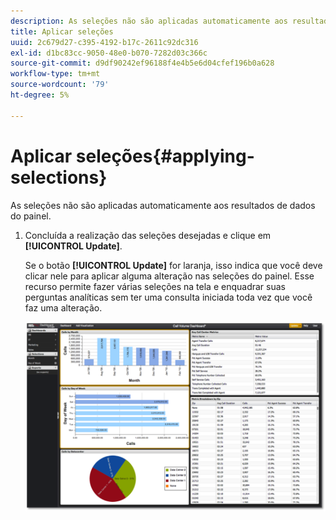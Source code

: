 ```yaml
---
description: As seleções não são aplicadas automaticamente aos resultados de dados do painel.
title: Aplicar seleções
uuid: 2c679d27-c395-4192-b17c-2611c92dc316
exl-id: d1bc83cc-9050-48e0-b070-7282d03c366c
source-git-commit: d9df90242ef96188f4e4b5e6d04cfef196b0a628
workflow-type: tm+mt
source-wordcount: '79'
ht-degree: 5%

---
```


# Aplicar seleções{#applying-selections}

As seleções não são aplicadas automaticamente aos resultados de dados do painel.

1. Concluída a realização das seleções desejadas e clique em **[!UICONTROL Update]**.

   Se o botão **[!UICONTROL Update]** for laranja, isso indica que você deve clicar nele para aplicar alguma alteração nas seleções do painel. Esse recurso permite fazer várias seleções na tela e enquadrar suas perguntas analíticas sem ter uma consulta iniciada toda vez que você faz uma alteração.

   ![](assets/selection_update.png)
